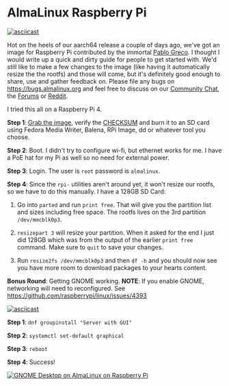 # AlmaLinux Raspberry Pi

[![asciicast](https://asciinema.org/a/423618.svg)](https://asciinema.org/a/423618)

Hot on the heels of our aarch64 release a couple of days ago, we've got an image for Raspberry Pi contributed by the immortal [Pablo Greco](https://twitter.com/pablosgreco). I thought I would write up a quick and dirty guide for people to get started with. We'd still like to make a few changes to the image (like having it automatically resize the the rootfs) and those will come, but it's definitely good enough to share, use and gather feedback on. Please file any bugs on https://bugs.almalinux.org and feel free to discuss on our [Community Chat](https://chat.almalinux.org), the [Forums](https://almalinux.discourse.group/t/about-the-raspberry-pi-category/333) or [Reddit](https://www.reddit.com/r/AlmaLinux/).

I tried this all on a Raspberry Pi 4.

**Step 1**: [Grab the image](https://repo.almalinux.org/rpi/images/AlmaLinux-8-aarch64-RaspberryPI-Minimal-4-sda.raw.xz), verify the [CHECKSUM](https://repo.almalinux.org/rpi/images/CHECKSUM) and burn it to an SD card using Fedora Media Writer, Balena, RPi Image, dd or whatever tool you choose.

**Step 2**: Boot. I didn't try to configure wi-fi, but ethernet works for me. I have a PoE hat for my Pi as well so no need for external power.

**Step 3**: Login. The user is `root` password is `almalinux`.

**Step 4**: Since the `rpi-` utilities aren't around yet, it won't resize our rootfs, so we have to do this manually. I have a 128GB SD Card:

1. Go into `parted` and run `print free`. That will give you the partition list and sizes including free space. The rootfs lives on the 3rd partition `/dev/mmcblk0p3`.

2. `resizepart 3` will resize your partition. When it asked for the end I just did 128GB which was from the output of the earlier `print free` command. Make sure to `quit` to save your changes.

3. Run `resize2fs /dev/mmcblk0p3` and then `df -h` and you should now see you have more room to download packages to your hearts content.

**Bonus Round**: Getting GNOME working.
**NOTE**: If you enable GNOME, networking will need to reconfigured. See https://github.com/raspberrypi/linux/issues/4393

[![asciicast](https://asciinema.org/a/423622.svg)](https://asciinema.org/a/423622)

**Step 1**: `dnf groupinstall "Server with GUI"`

**Step 2**: `systemctl set-default graphical`

**Step 3**: `reboot`

**Step 4**: Success!

[![GNOME Desktop on AlmaLinux on Raspberry Pi](https://res.cloudinary.com/marcomontalbano/image/upload/v1625268695/video_to_markdown/images/youtube--HbPRKJrYFbQ-c05b58ac6eb4c4700831b2b3070cd403.jpg)](https://youtu.be/HbPRKJrYFbQ "GNOME Desktop on AlmaLinux on Raspberry Pi")
